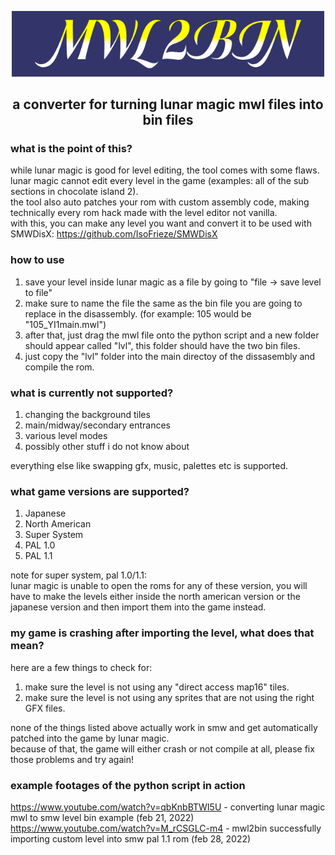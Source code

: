 <p align="center"><img src="mwl2bin-logo.png" alt="mwl2bin" width="500"/></p>
<h2 align="center">a converter for turning lunar magic mwl files into bin files</h2>

### what is the point of this?
while lunar magic is good for level editing, the tool comes with some flaws.  
lunar magic cannot edit every level in the game (examples: all of the sub sections in chocolate island 2).  
the tool also auto patches your rom with custom assembly code, making technically every rom hack made with the level editor not vanilla.  
with this, you can make any level you want and convert it to be used with SMWDisX: https://github.com/IsoFrieze/SMWDisX
### how to use
1. save your level inside lunar magic as a file by going to "file -> save level to file"
2. make sure to name the file the same as the bin file you are going to replace in the disassembly. (for example: 105 would be "105_YI1main.mwl")
3. after that, just drag the mwl file onto the python script and a new folder should appear called "lvl", this folder should have the two bin files.
4. just copy the "lvl" folder into the main directoy of the dissasembly and compile the rom.
### what is currently not supported?
1. changing the background tiles
2. main/midway/secondary entrances
3. various level modes
4. possibly other stuff i do not know about

everything else like swapping gfx, music, palettes etc is supported.
### what game versions are supported?
1. Japanese
2. North American
3. Super System
4. PAL 1.0
5. PAL 1.1

note for super system, pal 1.0/1.1:  
lunar magic is unable to open the roms for any of these version, you will have to make the levels either inside the north american version or the japanese version and then import them into the game instead.
### my game is crashing after importing the level, what does that mean?
here are a few things to check for:  
1. make sure the level is not using any "direct access map16" tiles.
2. make sure the level is not using any sprites that are not using the right GFX files.

none of the things listed above actually work in smw and get automatically patched into the game by lunar magic.  
because of that, the game will either crash or not compile at all, please fix those problems and try again!
### example footages of the python script in action
https://www.youtube.com/watch?v=qbKnbBTWI5U - converting lunar magic mwl to smw level bin example (feb 21, 2022)  
https://www.youtube.com/watch?v=M_rCSGLC-m4 - mwl2bin successfully importing custom level into smw pal 1.1 rom (feb 28, 2022)

